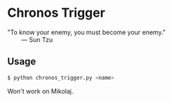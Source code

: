 # Chronos Trigger

"To know your enemy, you must become your enemy."  
&nbsp;&nbsp;&nbsp;&nbsp;&nbsp;&nbsp;&nbsp;&nbsp;— Sun Tzu

## Usage

```bash
$ python chronos_trigger.py <name>
```

Won't work on Mikolaj.

